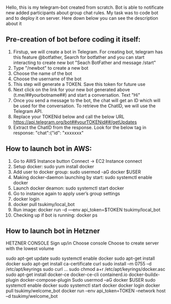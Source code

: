 Hello, this is my telegram-bot created from scratch. Bot is able to notificate new added participants about group chat rules. My task was to code bot and to deploy it on server. Here down below you can see the description about it

## Pre-creation of bot before coding it itself:

1.	Firstup, we will create a bot in Telegram. 
For creating bot, telegram has this feature @botfather, Search for botfather and you can start interacting to create new bot
"Seach BotFather and message /start"
2.	Type "/newbot" to create a new bot
3.	Choose the name of the bot
4.	Choose the username of the bot
5.	This step will generate a TOKEN. Save this token for future use
6.	Next click on the link for your new bot generated above (t.me/##yourbotname##) and start a conversation. Text "Hi"
7.	Once you send a message to the bot, the chat will get an ID which will be used for the conversation. To retrieve the ChatID, we will use the Telegram API.
8.	Replace your TOKENid below and call the below URL https://api.telegram.org/bot##yourTOKENid##/getUpdates
9.	Extract the ChatID from the response. Look for the below tag in response: "chat":{"id": "xxxxxxx"

## How to launch bot in AWS:

1. Go to AWS Instance button Connect -> EC2 Instance connect
2. Setup docker: sudo yum install docker
3. Add user to docker group: sudo usermod -aG docker $USER
4. Making docker-daemon launching by start: sudo systemctl enable docker
5. Launch docker deamon: sudo systemctl start docker
6. Go to instance again to apply user’s group settings 
7. docker login
8. docker pull tsukimy/local_bot
9. Run image: docker run -d —env api_token=$TOKEN tsukimy/local_bot
10. Checking up if bot is running: docker ps

## How to launch bot in Hetzner
HETZNER CONSOLE
Sign up/in
Choose console
Choose to create server with the lowest volume

sudo apt-get update
sudo systemctl enable docker
sudo apt-get install docker
sudo apt-get install ca-certificate curl
sudo install –m 0755 –d /etc/apt/keyrings
sudo curl …
sudo chmod a+r /etc/apt/keyrings/docker.asc
sudo apt-get install docker-ce docker-ce-cli containerd.io docker-buildx-plugin docker-compose-plugin
Sudo usermod –aG docker $USER
sudo systemctl enable docker
sudo systemctl start docker
docker login
docker pull tsukimy/welcome_bot
docker run –env api_token=TOKEN –network host –d tsukimy/welcome_bot

